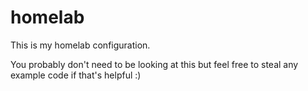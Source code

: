 # homelab

This is my homelab configuration.  

You probably don't need to be looking at this but feel free to steal any example code if that's helpful :)

